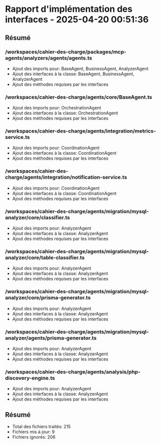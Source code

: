 # Rapport d'implémentation des interfaces - 2025-04-20 00:51:36

## Résumé

### /workspaces/cahier-des-charge/packages/mcp-agents/analyzers/agents/agents.ts
- Ajout des imports pour: BaseAgent, BusinessAgent, AnalyzerAgent
- Ajout des interfaces à la classe: BaseAgent, BusinessAgent, AnalyzerAgent
- Ajout des méthodes requises par les interfaces

### /workspaces/cahier-des-charge/agents/core/BaseAgent.ts
- Ajout des imports pour: OrchestrationAgent
- Ajout des interfaces à la classe: OrchestrationAgent
- Ajout des méthodes requises par les interfaces

### /workspaces/cahier-des-charge/agents/integration/metrics-service.ts
- Ajout des imports pour: CoordinationAgent
- Ajout des interfaces à la classe: CoordinationAgent
- Ajout des méthodes requises par les interfaces

### /workspaces/cahier-des-charge/agents/integration/notification-service.ts
- Ajout des imports pour: CoordinationAgent
- Ajout des interfaces à la classe: CoordinationAgent
- Ajout des méthodes requises par les interfaces

### /workspaces/cahier-des-charge/agents/migration/mysql-analyzer/core/classifier.ts
- Ajout des imports pour: AnalyzerAgent
- Ajout des interfaces à la classe: AnalyzerAgent
- Ajout des méthodes requises par les interfaces

### /workspaces/cahier-des-charge/agents/migration/mysql-analyzer/core/table-classifier.ts
- Ajout des imports pour: AnalyzerAgent
- Ajout des interfaces à la classe: AnalyzerAgent
- Ajout des méthodes requises par les interfaces

### /workspaces/cahier-des-charge/agents/migration/mysql-analyzer/core/prisma-generator.ts
- Ajout des imports pour: AnalyzerAgent
- Ajout des interfaces à la classe: AnalyzerAgent
- Ajout des méthodes requises par les interfaces

### /workspaces/cahier-des-charge/agents/migration/mysql-analyzer/agents/prisma-generator.ts
- Ajout des imports pour: AnalyzerAgent
- Ajout des interfaces à la classe: AnalyzerAgent
- Ajout des méthodes requises par les interfaces

### /workspaces/cahier-des-charge/agents/analysis/php-discovery-engine.ts
- Ajout des imports pour: AnalyzerAgent
- Ajout des interfaces à la classe: AnalyzerAgent
- Ajout des méthodes requises par les interfaces

## Résumé

- Total des fichiers traités: 215
- Fichiers mis à jour: 9
- Fichiers ignorés: 206

